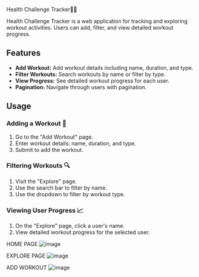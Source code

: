 Health Challenge Tracker🤸‍♂️

Health Challenge Tracker is a web application for tracking and exploring workout activities. Users can add, filter, and view detailed workout progress.

## Features

- **Add Workout:** Add workout details including name, duration, and type.
- **Filter Workouts:** Search workouts by name or filter by type.
- **View Progress:** See detailed workout progress for each user.
- **Pagination:** Navigate through users with pagination.

## Usage

### Adding a Workout 💪

1. Go to the "Add Workout" page.
2. Enter workout details: name, duration, and type.
3. Submit to add the workout.

### Filtering Workouts 🔍

1. Visit the "Explore" page.
2. Use the search bar to filter by name.
3. Use the dropdown to filter by workout type.

### Viewing User Progress 📈

1. On the "Explore" page, click a user's name.
2. View detailed workout progress for the selected user.

HOME PAGE
![image](https://github.com/user-attachments/assets/2547f6b8-d85a-46bb-9919-a6f95ca767b2)

EXPLORE PAGE
![image](https://github.com/user-attachments/assets/e8bc7ebe-64f9-4957-9a9a-20768dc05b59)

ADD WORKOUT
![image](https://github.com/user-attachments/assets/9a3eba01-f334-43f5-a3eb-55caad2a0c8c)




